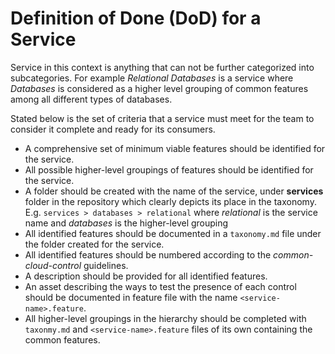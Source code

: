 # Definition of Done (DoD) for a Service

Service in this context is anything that can not be further categorized into subcategories. For example _Relational Databases_ is a service where _Databases_ is considered as a higher level grouping of common features among all different types of databases.

Stated below is the set of criteria that a service must meet for the team to consider it complete and ready for its consumers.

- A comprehensive set of minimum viable features should be identified for the service.
- All possible higher-level groupings of features should be identified for the service.
- A folder should be created with the name of the service, under **services** folder in the repository which clearly depicts its place in the taxonomy. E.g. `services > databases > relational` where _relational_ is the service name and _databases_ is the higher-level grouping
- All identified features should be documented in a `taxonomy.md` file under the folder created for the service.
- All identified features should be numbered according to the _common-cloud-control_ guidelines.
- A description should be provided for all identified features.
- An asset describing the ways to test the presence of each control should be documented in feature file with the name `<service-name>.feature`.
- All higher-level groupings in the hierarchy should be completed with `taxonmy.md` and `<service-name>.feature` files of its own containing the common features.